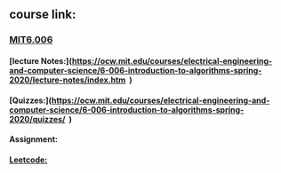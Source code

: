 ## course link: 

### [MIT6.006](https://www.bilibili.com/video/BV1sf4y1P7t9?p=9 ) 

#### [lecture Notes:](https://ocw.mit.edu/courses/electrical-engineering-and-computer-science/6-006-introduction-to-algorithms-spring-2020/lecture-notes/index.htm  )  

#### [Quizzes:](https://ocw.mit.edu/courses/electrical-engineering-and-computer-science/6-006-introduction-to-algorithms-spring-2020/quizzes/  )

#### Assignment:

#### [Leetcode:]( https://github.com/labuladong/fucking-algorithm )


